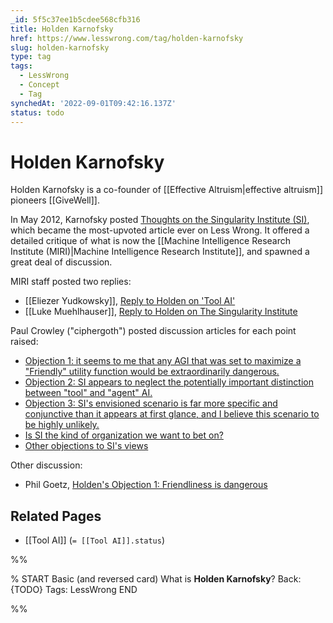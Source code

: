 ```yaml
---
_id: 5f5c37ee1b5cdee568cfb316
title: Holden Karnofsky
href: https://www.lesswrong.com/tag/holden-karnofsky
slug: holden-karnofsky
type: tag
tags:
  - LessWrong
  - Concept
  - Tag
synchedAt: '2022-09-01T09:42:16.137Z'
status: todo
---
```


# Holden Karnofsky

Holden Karnofsky is a co-founder of [[Effective Altruism|effective altruism]] pioneers [[GiveWell]].

In May 2012, Karnofsky posted [Thoughts on the Singularity Institute (SI)](http://lesswrong.com/lw/cbs/thoughts_on_the_singularity_institute_si/), which became the most-upvoted article ever on Less Wrong. It offered a detailed critique of what is now the [[Machine Intelligence Research Institute (MIRI)|Machine Intelligence Research Institute]], and spawned a great deal of discussion.

MIRI staff posted two replies:

- [[Eliezer Yudkowsky]], [Reply to Holden on 'Tool AI'](http://lesswrong.com/lw/cze/reply_to_holden_on_tool_ai/)
- [[Luke Muehlhauser]], [Reply to Holden on The Singularity Institute](http://lesswrong.com/lw/di4/reply_to_holden_on_the_singularity_institute/)

Paul Crowley ("ciphergoth") posted discussion articles for each point raised:

- [Objection 1: it seems to me that any AGI that was set to maximize a "Friendly" utility function would be extraordinarily dangerous.](http://lesswrong.com/lw/cck/holden_karnofskys_singularity_institute_objection/)
- [Objection 2: SI appears to neglect the potentially important distinction between "tool" and "agent" AI.](http://lesswrong.com/lw/ccl/holden_karnofskys_singularity_institute_objection/)
- [Objection 3: SI's envisioned scenario is far more specific and conjunctive than it appears at first glance, and I believe this scenario to be highly unlikely.](http://lesswrong.com/lw/ccm/holden_karnofskys_singularity_institute_objection/)
- [Is SI the kind of organization we want to bet on?](http://lesswrong.com/lw/cco/holden_karnofskys_singularity_institute_critique/)
- [Other objections to SI's views](http://lesswrong.com/lw/ccn/holden_karnofskys_singularity_institute_critique/)

Other discussion:

- Phil Goetz, [Holden's Objection 1: Friendliness is dangerous](http://lesswrong.com/lw/chk/holdens_objection_1_friendliness_is_dangerous/)

## Related Pages

- [[Tool AI]] (`= [[Tool AI]].status`)


%%

% START
Basic (and reversed card)
What is **Holden Karnofsky**?
Back: {TODO}
Tags: LessWrong
END

%%
	
